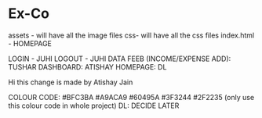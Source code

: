 # Ex-Co
assets - will have all the image files
css- will have all the css files
index.html - HOMEPAGE

LOGIN - JUHI
LOGOUT - JUHI
DATA FEEB (INCOME/EXPENSE ADD): TUSHAR
DASHBOARD: ATISHAY
HOMEPAGE: DL

Hi this change is made by Atishay Jain

COLOUR CODE: #BFC3BA	#A9ACA9		#60495A		#3F3244		#2F2235 (only use this colour code in whole project)
DL: DECIDE LATER